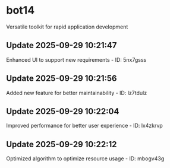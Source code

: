 # bot14
Versatile toolkit for rapid application development

## Update 2025-09-29 10:21:47
Enhanced UI to support new requirements - ID: 5nx7gsss


## Update 2025-09-29 10:21:56
Added new feature for better maintainability - ID: lz7tdulz


## Update 2025-09-29 10:22:04
Improved performance for better user experience - ID: lx4zkrvp


## Update 2025-09-29 10:22:12
Optimized algorithm to optimize resource usage - ID: mbogv43g

